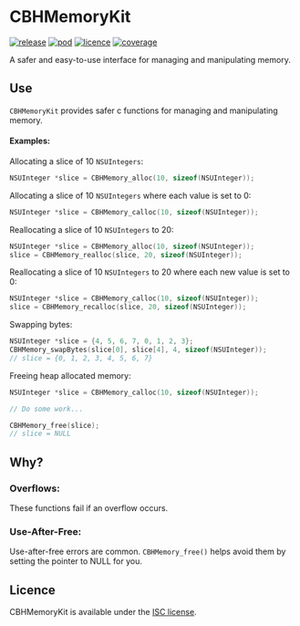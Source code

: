 # CBHMemoryKit

[![release](https://img.shields.io/github/release/chris-huxtable/CBHMemoryKit.svg)](https://github.com/chris-huxtable/CBHMemoryKit/releases)
[![pod](https://img.shields.io/cocoapods/v/CBHMemoryKit.svg)](https://cocoapods.org/pods/CBHMemoryKit)
[![licence](https://img.shields.io/badge/licence-ISC-lightgrey.svg?cacheSeconds=2592000)](https://github.com/chris-huxtable/CBHMemoryKit/blob/master/LICENSE)
[![coverage](https://img.shields.io/badge/coverage-100%25-brightgreen.svg?cacheSeconds=2592000)](https://github.com/chris-huxtable/CBHMemoryKit)

A safer and easy-to-use interface for managing and manipulating memory.


## Use

`CBHMemoryKit` provides safer c functions for managing and manipulating memory.

#### Examples:

Allocating a slice of 10 `NSUIntegers`:
```c
NSUInteger *slice = CBHMemory_alloc(10, sizeof(NSUInteger));
```

Allocating a slice of 10 `NSUIntegers` where each value is set to 0:
```c
NSUInteger *slice = CBHMemory_calloc(10, sizeof(NSUInteger));
```

Reallocating a slice of 10 `NSUIntegers`  to 20:
```c
NSUInteger *slice = CBHMemory_alloc(10, sizeof(NSUInteger));
slice = CBHMemory_realloc(slice, 20, sizeof(NSUInteger));
```

Reallocating a slice of 10 `NSUIntegers` to 20 where each new value is set to 0:
```c
NSUInteger *slice = CBHMemory_calloc(10, sizeof(NSUInteger));
slice = CBHMemory_recalloc(slice, 20, sizeof(NSUInteger));
```

Swapping bytes:
```c
NSUInteger *slice = {4, 5, 6, 7, 0, 1, 2, 3};
CBHMemory_swapBytes(slice[0], slice[4], 4, sizeof(NSUInteger));
// slice = {0, 1, 2, 3, 4, 5, 6, 7}
```

Freeing heap allocated memory:
```c
NSUInteger *slice = CBHMemory_calloc(10, sizeof(NSUInteger));

// Do some work...

CBHMemory_free(slice);
// slice = NULL
```

## Why?

### Overflows:

These functions fail if an overflow occurs.

### Use-After-Free:

Use-after-free errors are common. `CBHMemory_free()` helps avoid them by setting the pointer to NULL for you.


## Licence
CBHMemoryKit is available under the [ISC license](https://github.com/chris-huxtable/CBHMemoryKit/blob/master/LICENSE).
